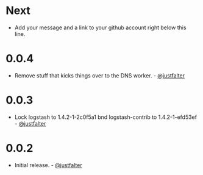 Next
====

* Add your message and a link to your github account right below this line.

0.0.4
====
* Remove stuff that kicks things over to the DNS worker. - [@justfalter](https://github.com/justfalter)

0.0.3
====
* Lock logstash to 1.4.2-1-2c0f5a1 bnd logstash-contrib to 1.4.2-1-efd53ef - [@justfalter](https://github.com/justfalter)


0.0.2
====
* Initial release. - [@justfalter](https://github.com/justfalter)
